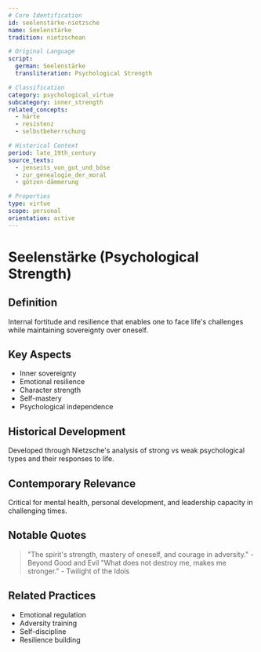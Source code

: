 ```yaml
---
# Core Identification
id: seelenstärke-nietzsche
name: Seelenstärke
tradition: nietzschean

# Original Language
script:
  german: Seelenstärke
  transliteration: Psychological Strength

# Classification
category: psychological_virtue
subcategory: inner_strength
related_concepts:
  - härte
  - resistenz
  - selbstbeherrschung

# Historical Context
period: late_19th_century
source_texts:
  - jenseits_von_gut_und_böse
  - zur_genealogie_der_moral
  - götzen-dämmerung

# Properties
type: virtue
scope: personal
orientation: active
---
```


# Seelenstärke (Psychological Strength)

## Definition
Internal fortitude and resilience that enables one to face life's challenges while maintaining sovereignty over oneself.

## Key Aspects
- Inner sovereignty
- Emotional resilience
- Character strength
- Self-mastery
- Psychological independence

## Historical Development
Developed through Nietzsche's analysis of strong vs weak psychological types and their responses to life.

## Contemporary Relevance
Critical for mental health, personal development, and leadership capacity in challenging times.

## Notable Quotes
> "The spirit's strength, mastery of oneself, and courage in adversity." - Beyond Good and Evil
> "What does not destroy me, makes me stronger." - Twilight of the Idols

## Related Practices
- Emotional regulation
- Adversity training
- Self-discipline
- Resilience building